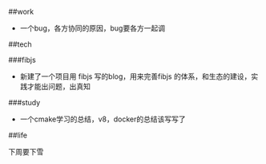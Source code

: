 ##work

* 一个bug，各方协同的原因，bug要各方一起调

##tech

###fibjs

* 新建了一个项目用 fibjs 写的blog，用来完善fibjs 的体系，和生态的建设，实践才能出问题，出真知 

###study

* 一个cmake学习的总结，v8，docker的总结该写写了

##life

下周要下雪
